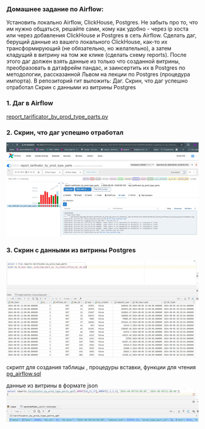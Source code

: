 ### Домашнее задание по Airflow:
Установить локально Airflow, ClickHouse, Postgres. Не забыть про то, что им нужно общаться, решайте сами, кому как удобно - через ip хоста или через добавления ClickHouse и Postgres в сеть Airflow.
Сделать даг, берущий данные из вашего локального ClickHouse, как-то их трансформирующий (не обязательно, но желательно), а затем кладущий в витрину на том же клике (сделать схему reports). После этого даг должен взять данные из только что созданной витрины, преобразовать в датафрейм пандас, и заинсертить их в Postgres по методологии, рассказанной Львом на лекции по Postgres (процедура импорта).
В репозиторий гит выложить:
Даг.
Скрин, что даг успешно отработал
Скрин с данными из витрины Postgres



### 1. Даг в  Airflow
   [report_tarifiсator_by_prod_type_parts.py](https://github.com/IrinaDanilova-dev/WB-Practice-BI-OLAP/tree/main/airflow/report_tarifiсator_by_prod_type_parts.py)    

### 2. Скрин, что даг успешно отработал
   ![dag_airflow.jpg](https://github.com/IrinaDanilova-dev/WB-Practice-BI-OLAP/blob/main/airflow/dag_airflow.png)  
    
### 3. Скрин с данными из витрины Postgres    
   ![pg_data.jpg](https://github.com/IrinaDanilova-dev/WB-Practice-BI-OLAP/blob/main/airflow/pg_data.png)  

  скрипт для создания таблицы , процедуры вставки, функции для чтения
   [pg_airflow.sql](https://github.com/IrinaDanilova-dev/WB-Practice-BI-OLAP/blob/main/airflow/pg_airflow.sql)  

  данные из витрины в формате json
   ![pg_data_json.jpg](https://github.com/IrinaDanilova-dev/WB-Practice-BI-OLAP/blob/main/airflow/pg_data_json.png)  



